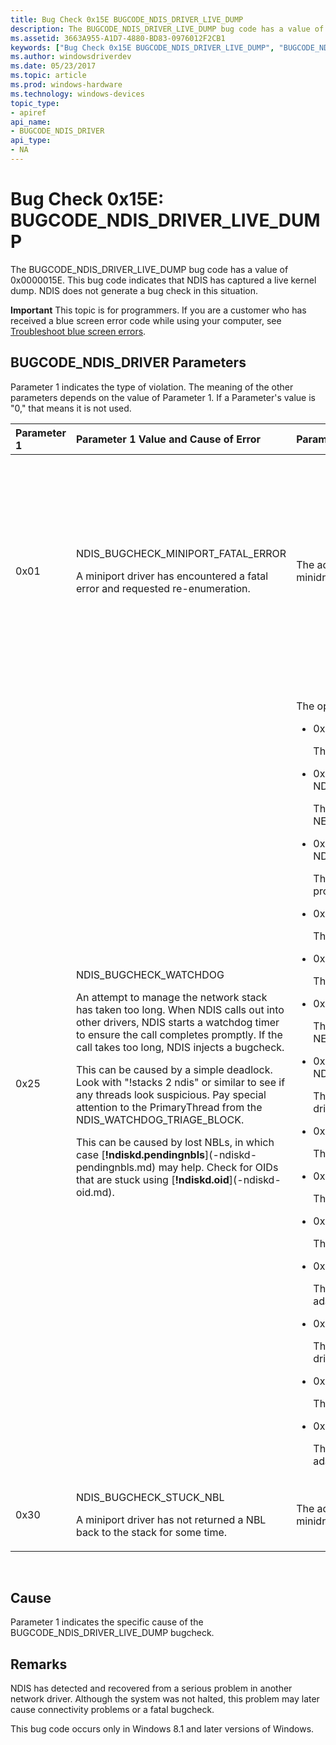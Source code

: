 ```yaml
---
title: Bug Check 0x15E BUGCODE_NDIS_DRIVER_LIVE_DUMP
description: The BUGCODE_NDIS_DRIVER_LIVE_DUMP bug code has a value of 0x0000015E. This bug code indicates that NDIS has captured a live kernel dump. NDIS does not generate a bug check in this situation.
ms.assetid: 3663A955-A1D7-4880-BD83-0976012F2CB1
keywords: ["Bug Check 0x15E BUGCODE_NDIS_DRIVER_LIVE_DUMP", "BUGCODE_NDIS_DRIVER"]
ms.author: windowsdriverdev
ms.date: 05/23/2017
ms.topic: article
ms.prod: windows-hardware
ms.technology: windows-devices
topic_type:
- apiref
api_name:
- BUGCODE_NDIS_DRIVER
api_type:
- NA
---
```


# Bug Check 0x15E: BUGCODE\_NDIS\_DRIVER\_LIVE\_DUMP


The BUGCODE\_NDIS\_DRIVER\_LIVE\_DUMP bug code has a value of 0x0000015E. This bug code indicates that NDIS has captured a live kernel dump. NDIS does not generate a bug check in this situation.

**Important** This topic is for programmers. If you are a customer who has received a blue screen error code while using your computer, see [Troubleshoot blue screen errors](http://windows.microsoft.com/windows-10/troubleshoot-blue-screen-errors).

## BUGCODE\_NDIS\_DRIVER Parameters


Parameter 1 indicates the type of violation. The meaning of the other parameters depends on the value of Parameter 1. If a Parameter's value is "0," that means it is not used.

<table>
<colgroup>
<col width="20%" />
<col width="20%" />
<col width="20%" />
<col width="20%" />
<col width="20%" />
</colgroup>
<thead>
<tr class="header">
<th align="left">Parameter 1</th>
<th align="left">Parameter 1 Value and Cause of Error</th>
<th align="left">Parameter 2</th>
<th align="left">Parameter 3</th>
<th align="left">Parameter 4</th>
</tr>
</thead>
<tbody>
<tr class="odd">
<td align="left"><p>0x01</p></td>
<td align="left"><p>NDIS_BUGCHECK_MINIPORT_FATAL_ERROR</p>
<p>A miniport driver has encountered a fatal error and requested re-enumeration.</p></td>
<td align="left"><p>The address of the miniport block. Run [<strong>!ndiskd.minidriver</strong>](-ndiskd-minidriver.md) with this address for more information.</p></td>
<td align="left"><p>The address of the miniport's Physical Device Object (PDO)</p></td>
<td align="left"><p>The fatal error that caused this live dump to be taken. Possible values:</p>
<ol>
<li>70: Caused by user mode</li>
<li>71: Caused by [<strong>NdisMRemoveMiniport</strong>](https://msdn.microsoft.com/library/windows/hardware/ff563661)</li>
<li>72: Caused by [<strong>NdisIMInitializeDeviceInstanceEx</strong>](https://msdn.microsoft.com/library/windows/hardware/ff562727) failing</li>
<li>73: Caused by [<em>MiniportRestart</em>](https://msdn.microsoft.com/library/windows/hardware/ff559435) failing</li>
<li>74: Caused by failing a [OID_PNP_SET_POWER (D0)](https://msdn.microsoft.com/library/windows/hardware/ff569780) request</li>
<li>75: Caused by failing a [OID_PNP_SET_POWER (Dx)](https://msdn.microsoft.com/library/windows/hardware/ff569780) request</li>
</ol></td>
</tr>
<tr class="even">
<td align="left"><p>0x25</p></td>
<td align="left"><p>NDIS_BUGCHECK_WATCHDOG</p>
<p>An attempt to manage the network stack has taken too long. When NDIS calls out into other drivers, NDIS starts a watchdog timer to ensure the call completes promptly. If the call takes too long, NDIS injects a bugcheck.</p>
<p>This can be caused by a simple deadlock. Look with &quot;!stacks 2 ndis&quot; or similar to see if any threads look suspicious. Pay special attention to the PrimaryThread from the NDIS_WATCHDOG_TRIAGE_BLOCK.</p>
<p>This can be caused by lost NBLs, in which case [<strong>!ndiskd.pendingnbls</strong>](-ndiskd-pendingnbls.md) may help. Check for OIDs that are stuck using [<strong>!ndiskd.oid</strong>](-ndiskd-oid.md).</p></td>
<td align="left"><p>The operation that took too long. Possible values:</p>
<ul>
<li><p>0x01 : NDIS_BUGCHECK_WATCHDOG_PROTOCOL_PAUSE</p>
<p>There was a timeout while pausing a protocol driver.</p></li>
<li><p>0x02 : NDIS_BUGCHECK_WATCHDOG_PROTOCOL_NETPNPEVENT</p>
<p>There was a timeout while delivering a NET_PNP_EVENT_NOTIFICATION to a protocol driver.</p></li>
<li><p>0x03 : NDIS_BUGCHECK_WATCHDOG_PROTOCOL_STATUS_INDICATION</p>
<p>There was a timeout while delivering a status indication to a protocol driver.</p></li>
<li><p>0x04 : NDIS_BUGCHECK_WATCHDOG_PROTOCOL_UNBIND</p>
<p>There was a timeout while unbinding a protocol driver.</p></li>
<li><p>0x11 : NDIS_BUGCHECK_WATCHDOG_FILTER_PAUSE</p>
<p>There was a timeout while pausing a filter driver.</p></li>
<li><p>0x12 : NDIS_BUGCHECK_WATCHDOG_FILTER_NETPNPEVENT</p>
<p>There was a timeout while delivering a NET_PNP_EVENT_NOTIFICATION to a filter driver.</p></li>
<li><p>0x13 : NDIS_BUGCHECK_WATCHDOG_FILTER_STATUS_INDICATION</p>
<p>There was a timeout while delivering a status indication to a filter driver.</p></li>
<li><p>0x14 : NDIS_BUGCHECK_WATCHDOG_FILTER_DETACH</p>
<p>There was a timeout while detaching a filter driver.</p></li>
<li><p>0x21 : NDIS_BUGCHECK_WATCHDOG_MINIPORT_PAUSE</p>
<p>There was a timeout while pausing a miniport adapter.</p></li>
<li><p>0x22 : NDIS_BUGCHECK_WATCHDOG_MINIPORT_HALT</p>
<p>There was a timeout while halting a miniport adapter.</p></li>
<li><p>0x23 : NDIS_BUGCHECK_WATCHDOG_MINIPORT_OID</p>
<p>There was a timeout while delivering an OID request to a miniport adapter.</p></li>
<li><p>0x24 : NDIS_BUGCHECK_WATCHDOG_FILTER_OID</p>
<p>There was a timeout while delivering an OID request to a filter driver.</p></li>
<li><p>0x25 : NDIS_BUGCHECK_WATCHDOG_MINIPORT_IDLE</p>
<p>There was a timeout while idling a miniport adapter.</p></li>
<li><p>0x26 : NDIS_BUGCHECK_WATCHDOG_CANCEL_IDLE</p>
<p>There was a timeout while canceling an idle request on a miniport adapter.</p></li>
</ul></td>
<td align="left"><p>Cast to ndis!NDIS_WATCHDOG_TRIAGE_BLOCK. Useful fields:</p>
<ul>
<li><strong>StartTime</strong> shows what time the operation started, in 100ns units, as returned by KeQueryInterruptTime.</li>
<li><strong>TimeoutMilliseconds</strong> shows how long NDIS waited, at a minimum, before triggering this bugcheck.</li>
<li><strong>TargetObject</strong> is a handle to the protocol, filter module, or miniport adapter that NDIS is waiting on. Run [<strong>!ndiskd.protocol</strong>](-ndiskd-protocol.md), [<strong>!ndiskd.filter</strong>](-ndiskd-filter.md), or [<strong>!ndiskd.netadapter</strong>](-ndiskd-netadapter.md) with this handle for more information.</li>
<li><strong>PrimaryThread</strong> is the thread on which NDIS initiated the operation. Usually, this is the first place to look, although the thread may have gone elsewhere if the operation is being handled asynchronously.</li>
</ul></td>
<td align="left"><p>The value of Parameter 4 depends on the value of Parameter 2. Each number in this list corresponds to the same number in Parameter 2.</p>
<ul>
<li>0x01 : 0</li>
<li>0x02 : The NET_PNP_EVENT_CODE of the stuck event. For more information about these codes, see [<strong>NET_PNP_EVENT</strong>](https://msdn.microsoft.com/library/windows/hardware/ff568751)..</li>
<li>0x03 : The NDIS_STATUS code of the stuck indication. Use [<strong>!ndiskd.help</strong>](-ndiskd-help.md) to decode it.</li>
<li>0x04 : 0</li>
<li>0x11 : 0</li>
<li>0x12 : The NET_PNP_EVENT_CODE of the stuck event. For possible values, see the previous list of values for item 2 in this list.</li>
<li>0x13 : The NDIS_STATUS code of the stuck indication. Use [<strong>!ndiskd.help</strong>](-ndiskd-help.md) to decode it.</li>
<li>0x14 : 0</li>
<li>0x21 : 0</li>
<li>0x22 : 0</li>
<li>0x23 : The OID code of the stuck request. Use [<strong>!ndiskd.help</strong>](-ndiskd-help.md) to decode it.</li>
<li>0x24 : The OID code of the stuck request. Use [<strong>!ndiskd.help</strong>](-ndiskd-help.md) to decode it.</li>
<li>0x25 : 0</li>
<li>0x26 : 0</li>
</ul></td>
</tr>
<tr class="odd">
<td align="left"><p>0x30</p></td>
<td align="left"><p>NDIS_BUGCHECK_STUCK_NBL</p>
<p>A miniport driver has not returned a NBL back to the stack for some time.</p></td>
<td align="left"><p>The address of the miniport block. Run [<strong>!ndiskd.minidriver</strong>](-ndiskd-minidriver.md) with this address for more information.</p></td>
<td align="left"><p>0</p></td>
<td align="left"><p>0</p></td>
</tr>
</tbody>
</table>

 

Cause
-----

Parameter 1 indicates the specific cause of the BUGCODE\_NDIS\_DRIVER\_LIVE\_DUMP bugcheck.

Remarks
-------

NDIS has detected and recovered from a serious problem in another network driver. Although the system was not halted, this problem may later cause connectivity problems or a fatal bugcheck.

This bug code occurs only in Windows 8.1 and later versions of Windows.

 

 




